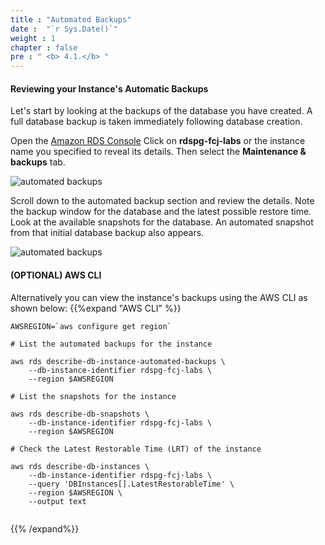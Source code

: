 ```yaml
---
title : "Automated Backups"
date :  "`r Sys.Date()`" 
weight : 1
chapter : false
pre : " <b> 4.1.</b> "
---
```

#### Reviewing your Instance's Automatic Backups

Let's start by looking at the backups of the database you have created. A full database backup is taken immediately following database creation.

Open the [Amazon RDS Console](https://console.aws.amazon.com/rds/home#databases:)
Click on **rdspg-fcj-labs** or the instance name you specified to reveal its details. Then select the **Maintenance & backups** tab.

![automated backups](/images/4/4-1/0.png)

Scroll down to the automated backup section and review the details. Note the backup window for the database and the latest possible restore time. Look at the available snapshots for the database. An automated snapshot from that initial database backup also appears.

![automated backups](/images/4/4-1/1.png)

#### (OPTIONAL) AWS CLI
Alternatively you can view the instance's backups using the AWS CLI as shown below:
{{%expand "AWS CLI" %}}
```
AWSREGION=`aws configure get region`

# List the automated backups for the instance

aws rds describe-db-instance-automated-backups \
	--db-instance-identifier rdspg-fcj-labs \
	--region $AWSREGION

# List the snapshots for the instance

aws rds describe-db-snapshots \
	--db-instance-identifier rdspg-fcj-labs \
	--region $AWSREGION

# Check the Latest Restorable Time (LRT) of the instance

aws rds describe-db-instances \
	--db-instance-identifier rdspg-fcj-labs \
	--query 'DBInstances[].LatestRestorableTime' \
	--region $AWSREGION \
	--output text


```

{{% /expand%}}
